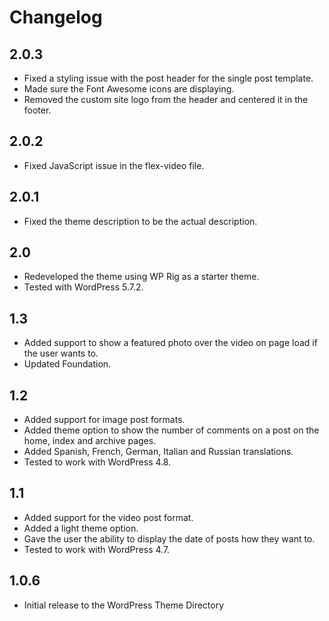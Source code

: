 # Changelog

## 2.0.3
- Fixed a styling issue with the post header for the single post template.
- Made sure the Font Awesome icons are displaying.
- Removed the custom site logo from the header and centered it in the footer.

## 2.0.2
- Fixed JavaScript issue in the flex-video file.

## 2.0.1
- Fixed the theme description to be the actual description.

## 2.0
- Redeveloped the theme using WP Rig as a starter theme.
- Tested with WordPress 5.7.2.

## 1.3
- Added support to show a featured photo over the video on page load if the user wants to.
- Updated Foundation.

## 1.2
- Added support for image post formats.
- Added theme option to show the number of comments on a post on the home, index and archive pages.
- Added Spanish, French, German, Italian and Russian translations.
- Tested to work with WordPress 4.8.

## 1.1
- Added support for the video post format.
- Added a light theme option.
- Gave the user the ability to display the date of posts how they want to.
- Tested to work with WordPress 4.7.

## 1.0.6
- Initial release to the WordPress Theme Directory
